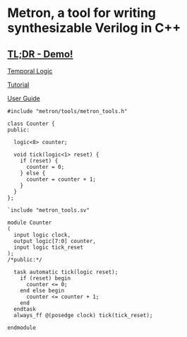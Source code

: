 # Metron, a tool for writing synthesizable Verilog in C++

## [TL;DR - Demo!](demo/index.html)

[Temporal Logic](TemporalLogic.md)

[Tutorial](tutorial/index.html)

[User Guide](UserGuide.md)


```
#include "metron/tools/metron_tools.h"

class Counter {
public:

  logic<8> counter;

  void tick(logic<1> reset) {
    if (reset) {
      counter = 0;
    } else {
      counter = counter + 1;
    }
  }
};
```

```
`include "metron_tools.sv"

module Counter
(
  input logic clock,
  output logic[7:0] counter,
  input logic tick_reset
);
/*public:*/

  task automatic tick(logic reset);
    if (reset) begin
      counter <= 0;
    end else begin
      counter <= counter + 1;
    end
  endtask
  always_ff @(posedge clock) tick(tick_reset);

endmodule
```
